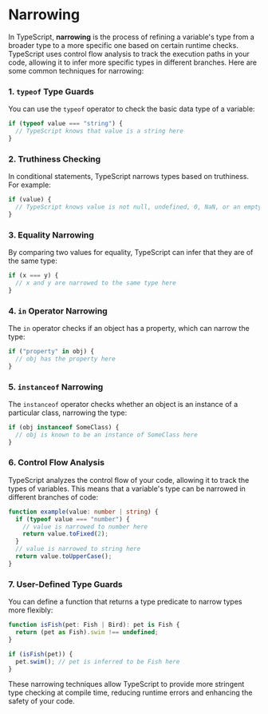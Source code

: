 # Narrowing

<!-- toc -->

In TypeScript, **narrowing** is the process of refining a variable's type from a broader type to a more specific one based on certain runtime checks. TypeScript uses control flow analysis to track the execution paths in your code, allowing it to infer more specific types in different branches. Here are some common techniques for narrowing:

### 1. `typeof` Type Guards

You can use the `typeof` operator to check the basic data type of a variable:

```typescript
if (typeof value === "string") {
  // TypeScript knows that value is a string here
}
```

### 2. Truthiness Checking

In conditional statements, TypeScript narrows types based on truthiness. For example:

```typescript
if (value) {
  // TypeScript knows value is not null, undefined, 0, NaN, or an empty string here
}
```

### 3. Equality Narrowing

By comparing two values for equality, TypeScript can infer that they are of the same type:

```typescript
if (x === y) {
  // x and y are narrowed to the same type here
}
```

### 4. `in` Operator Narrowing

The `in` operator checks if an object has a property, which can narrow the type:

```typescript
if ("property" in obj) {
  // obj has the property here
}
```

### 5. `instanceof` Narrowing

The `instanceof` operator checks whether an object is an instance of a particular class, narrowing the type:

```typescript
if (obj instanceof SomeClass) {
  // obj is known to be an instance of SomeClass here
}
```

### 6. Control Flow Analysis

TypeScript analyzes the control flow of your code, allowing it to track the types of variables. This means that a variable's type can be narrowed in different branches of code:

```typescript
function example(value: number | string) {
  if (typeof value === "number") {
    // value is narrowed to number here
    return value.toFixed(2);
  }
  // value is narrowed to string here
  return value.toUpperCase();
}
```

### 7. User-Defined Type Guards

You can define a function that returns a type predicate to narrow types more flexibly:

```typescript
function isFish(pet: Fish | Bird): pet is Fish {
  return (pet as Fish).swim !== undefined;
}

if (isFish(pet)) {
  pet.swim(); // pet is inferred to be Fish here
}
```

These narrowing techniques allow TypeScript to provide more stringent type checking at compile time, reducing runtime errors and enhancing the safety of your code.
